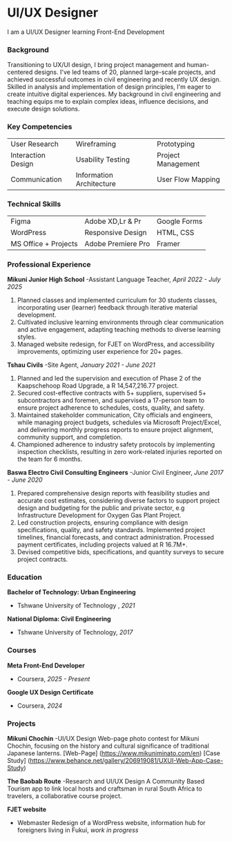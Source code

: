 # UI/UX Designer
I am a UI/UX Designer learning Front-End Development

### Background
Transitioning to UX/UI design, I bring project management and human-centered designs. I've led teams of 20, planned large-scale projects, and achieved successful outcomes in civil engineering and recently UX design. Skilled in analysis and implementation of design principles, I'm eager to create intuitive digital experiences. My background in civil engineering and teaching equips me to explain complex ideas, influence decisions, and execute design solutions.

### Key Competencies
|              |              |              |
| :----------- | :----------- | :----------- |
| User Research | Wireframing  | Prototyping    |
| Interaction Design | Usability Testing | Project Management |
| Communication | Information Architecture | User Flow Mapping |

### Technical Skills
|               |               |               |
| :-------------| :-------------| :-------------|
| Figma| Adobe XD,Lr & Pr  | Google Forms   |
| WordPress  | Responsive Design | HTML, CSS  |
| MS Office + Projects | Adobe Premiere Pro   | Framer  |

### Professional Experience 
**Mikuni Junior High School**
-Assistant Language Teacher, *April 2022 - July 2025*
1. Planned classes and implemented curriculum for 30 students classes, incorporating user (learner) feedback through iterative material development.
2. Cultivated inclusive learning environments through clear communication and active engagement, adapting teaching methods to diverse learning styles. 
3. Managed website redesign, for FJET on WordPress, and accessibility improvements, optimizing user experience for 20+ pages.

**Tshau Civils**
-Site Agent, *January 2021 - June 2021*
1. Planned and led the supervision and execution of Phase 2 of the Kaapschehoop Road Upgrade, a R 14,547,216.77 project. 
2. Secured cost-effective contracts with 5+ suppliers, supervised 5+ subcontractors and foremen, and supervised a 17-person team to ensure project adherence to schedules, costs, quality, and safety.
3. Maintained stakeholder communication, City officials and engineers, while managing project budgets, schedules via Microsoft Project/Excel, and delivering monthly progress reports to ensure project alignment, community support, and completion.
4. Championed adherence to industry safety protocols by implementing inspection checklists, resulting in zero work-related injuries reported on the team for 6 months.

**Baswa Electro Civil Consulting Engineers**
-Junior Civil Engineer, *June 2017 - June 2020*
1. Prepared comprehensive design reports with feasibility studies and accurate cost estimates, considering diverse factors to support project design and budgeting for the public and private sector, e.g Infrastructure Development for Oxygen Gas Plant Project.
2. Led construction projects, ensuring compliance with design specifications, quality, and safety standards. Implemented project timelines, financial forecasts, and contract administration. Processed payment certificates, including projects valued at R 16.7M+.
3. Devised competitive bids, specifications, and quantity surveys to secure project contracts.


### Education
**Bachelor of Technology: Urban  Engineering**
- Tshwane University of Technology , *2021*
  
**National Diploma: Civil Engineering**
- Tshwane University of Technology, *2017*

### Courses
**Meta Front-End Developer**
- Coursera, *2025 - Present*
  
**Google UX Design Certificate**
- Coursera, *2024*

### Projects
**Mikuni Chochin**
-UI/UX Design 
Web-page photo contest for Mikuni Chochin, focusing on the history and cultural significance of traditional Japanese lanterns.
[Web-Page] (https://www.mikuniminato.com/en)
[Case Study] (https://www.behance.net/gallery/206919081/UXUI-Web-App-Case-Study)

**The Baobab Route**
-Research and UI/UX Design 
A Community Based Tourism app to link local hosts and craftsman in rural South Africa to travelers, a collaborative course project.

**FJET website**
- Webmaster
Redesign of a WordPress website, information hub for foreigners living in Fukui, *work in progress*




